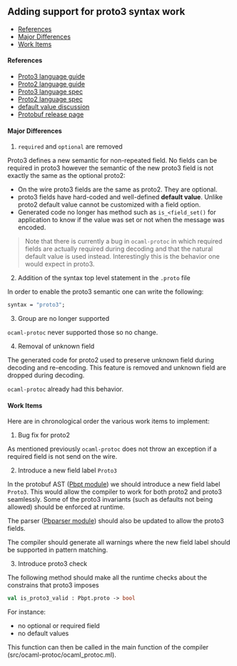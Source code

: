 ## Adding support for proto3 syntax work

* [References](#references) 
* [Major Differences](#major-differences)
* [Work Items](#work-items)

#### References

* [Proto3 language guide](https://developers.google.com/protocol-buffers/docs/proto3) 
* [Proto2 language guide](https://developers.google.com/protocol-buffers/docs/proto)
* [Proto3 language spec](https://developers.google.com/protocol-buffers/docs/reference/proto3-spec)
* [Proto2 language spec](https://developers.google.com/protocol-buffers/docs/reference/proto2-spec)
* [default value discussion](http://stackoverflow.com/questions/33204321/upgrading-protobuf-from-version-2-to-3-incompatible-with-protobuf-default-valu)
* [Protobuf release page](https://github.com/google/protobuf/releases)

#### Major Differences

1. `required` and `optional` are removed

Proto3 defines a new semantic for non-repeated field. No fields can be required in proto3 however 
the semantic of the new proto3 field is not exactly the same as the optional proto2:

* On the wire proto3 fields are the same as proto2. They are optional.
* proto3 fields have hard-coded and well-defined **default value**. Unlike proto2 
  default value cannot be customized with a field option. 
* Generated code no longer has method such as `is_<field_set()` for application
  to know if the value was set or not when the message was encoded.

> Note that there is currently a bug in `ocaml-protoc` in which required fields
> are actually required during decoding and that the natural default value 
> is used instead. Interestingly this is the behavior one would expect in 
> proto3.

2. Addition of the syntax top level statement in the `.proto` file 

In order to enable the proto3 semantic one can write the following:

```Protobuf
syntax = "proto3";
```

3. Group are no longer supported

`ocaml-protoc` never supported those so no change.

4. Removal of unknown field 

The generated code for proto2 used to preserve unknown field during decoding and 
re-encoding. This feature is removed and unknown field are dropped during decoding. 

`ocaml-protoc` already had this behavior. 


#### Work Items

Here are in chronological order the various work items to implement:

1. Bug fix for proto2 

As mentioned previously `ocaml-protoc` does not throw an exception if 
a required field is not send on the wire. 

2. Introduce a new field label `Proto3` 

In the protobuf AST ([Pbpt module](src/compilerlib/pbpt.ml)) we should introduce 
a new field label `Proto3`. This would allow the compiler to work for both 
proto2 and proto3 seamlessly. Some of the proto3 invariants (such as defaults not being
allowed) should be enforced at runtime.

The parser ([Pbparser module](src/compilerlib/pbparser.mly)) should also be updated to 
allow the proto3 fields. 

The compiler should generate all warnings where the new field label should be supported in 
pattern matching. 

3. Introduce proto3 check

The following method should make all the runtime checks about the constrains that 
proto3 imposes

```OCaml
val is_proto3_valid : Pbpt.proto -> bool 
```

For instance: 
* no optional or required field 
* no default values 

This function can then be called in the main function of the 
compiler (src/ocaml-protoc/ocaml_protoc.ml).

